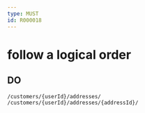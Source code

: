 ```yaml
---
type: MUST
id: R000018
---
```


# follow a logical order

## DO

```plaintext
/customers/{userId}/addresses/
/customers/{userId}/addresses/{addressId}/
```
